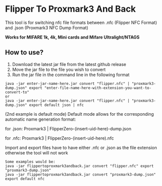 # Flipper To Proxmark3 And Back

This tool is for switching nfc file formats between .nfc (Flipper NFC Format) and .json (Proxmark3 NFC Dump Format)

**Works for MIFARE 1k, 4k, Mini cards and Mifare Ultralight/NTAGS**

## How to use?

1. Download the latest jar file from the latest github release
2. Move the jar file to the file you wish to convert
3. Run the jar file in the command line in the following format
```
java -jar enter-jar-name-here.jar convert "flipper.nfc" | "proxmark3-dump.json" export "enter-file-name-here-with-extension-you-want-to-convert-to"
or
java -jar enter-jar-name-here.jar convert "flipper.nfc" | "proxmark3-dump.json" export default json | nfc
```
(2nd example is default mode)
Default mode allows for the corresponding automatic name generation format:

for .json: Proxmark3 | FlipperZero-(insert-uid-here)-dump.json

for .nfc: Proxmark3 | FlipperZero-(insert-uid-here).nfc

Import and export files have to have either .nfc or .json as the file extension otherwise the tool will not work

```
Some examples would be:
java -jar flippertoproxmark3andback.jar convert "flipper.nfc" export "proxmark3-dump.json"
java -jar flippertoproxmark3andback.jar convert "proxmark3-dump.json" export default nfc
```
